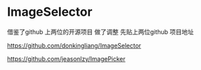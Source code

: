 # ImageSelector
借鉴了github 上两位的开源项目 做了调整   先贴上两位github 项目地址 

https://github.com/donkingliang/ImageSelector


https://github.com/jeasonlzy/ImagePicker


